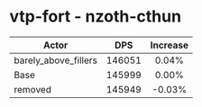 # vtp-fort - nzoth-cthun
| Actor | DPS | Increase |
|---|:---:|:---:|
|barely_above_fillers|146051|0.04%|
|Base|145999|0.00%|
|removed|145949|-0.03%|
